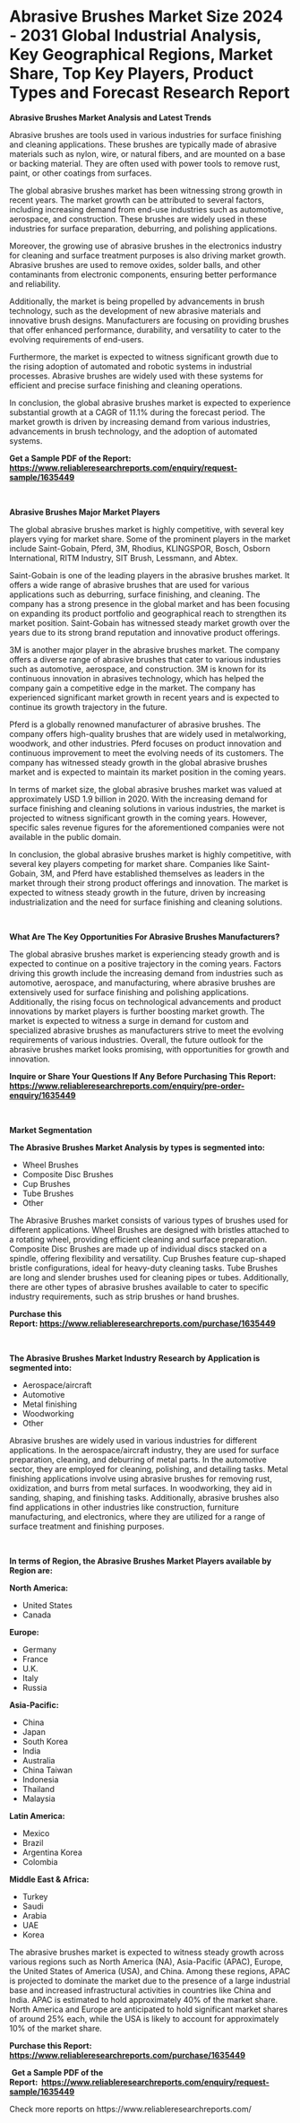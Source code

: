 <p><h1>Abrasive Brushes Market Size 2024 - 2031 Global Industrial Analysis, Key Geographical Regions, Market Share, Top Key Players, Product Types and Forecast Research Report</h1></p><p><strong>Abrasive Brushes Market Analysis and Latest Trends</strong></p>
<p><p>Abrasive brushes are tools used in various industries for surface finishing and cleaning applications. These brushes are typically made of abrasive materials such as nylon, wire, or natural fibers, and are mounted on a base or backing material. They are often used with power tools to remove rust, paint, or other coatings from surfaces.</p><p>The global abrasive brushes market has been witnessing strong growth in recent years. The market growth can be attributed to several factors, including increasing demand from end-use industries such as automotive, aerospace, and construction. These brushes are widely used in these industries for surface preparation, deburring, and polishing applications.</p><p>Moreover, the growing use of abrasive brushes in the electronics industry for cleaning and surface treatment purposes is also driving market growth. Abrasive brushes are used to remove oxides, solder balls, and other contaminants from electronic components, ensuring better performance and reliability.</p><p>Additionally, the market is being propelled by advancements in brush technology, such as the development of new abrasive materials and innovative brush designs. Manufacturers are focusing on providing brushes that offer enhanced performance, durability, and versatility to cater to the evolving requirements of end-users.</p><p>Furthermore, the market is expected to witness significant growth due to the rising adoption of automated and robotic systems in industrial processes. Abrasive brushes are widely used with these systems for efficient and precise surface finishing and cleaning operations.</p><p>In conclusion, the global abrasive brushes market is expected to experience substantial growth at a CAGR of 11.1% during the forecast period. The market growth is driven by increasing demand from various industries, advancements in brush technology, and the adoption of automated systems.</p></p>
<p><strong>Get a Sample PDF of the Report:&nbsp; <a href="https://www.reliableresearchreports.com/enquiry/request-sample/1635449">https://www.reliableresearchreports.com/enquiry/request-sample/1635449</a></strong></p>
<p>&nbsp;</p>
<p><strong>Abrasive Brushes Major Market Players</strong></p>
<p><p>The global abrasive brushes market is highly competitive, with several key players vying for market share. Some of the prominent players in the market include Saint-Gobain, Pferd, 3M, Rhodius, KLINGSPOR, Bosch, Osborn International, RITM Industry, SIT Brush, Lessmann, and Abtex.</p><p>Saint-Gobain is one of the leading players in the abrasive brushes market. It offers a wide range of abrasive brushes that are used for various applications such as deburring, surface finishing, and cleaning. The company has a strong presence in the global market and has been focusing on expanding its product portfolio and geographical reach to strengthen its market position. Saint-Gobain has witnessed steady market growth over the years due to its strong brand reputation and innovative product offerings.</p><p>3M is another major player in the abrasive brushes market. The company offers a diverse range of abrasive brushes that cater to various industries such as automotive, aerospace, and construction. 3M is known for its continuous innovation in abrasives technology, which has helped the company gain a competitive edge in the market. The company has experienced significant market growth in recent years and is expected to continue its growth trajectory in the future.</p><p>Pferd is a globally renowned manufacturer of abrasive brushes. The company offers high-quality brushes that are widely used in metalworking, woodwork, and other industries. Pferd focuses on product innovation and continuous improvement to meet the evolving needs of its customers. The company has witnessed steady growth in the global abrasive brushes market and is expected to maintain its market position in the coming years.</p><p>In terms of market size, the global abrasive brushes market was valued at approximately USD 1.9 billion in 2020. With the increasing demand for surface finishing and cleaning solutions in various industries, the market is projected to witness significant growth in the coming years. However, specific sales revenue figures for the aforementioned companies were not available in the public domain.</p><p>In conclusion, the global abrasive brushes market is highly competitive, with several key players competing for market share. Companies like Saint-Gobain, 3M, and Pferd have established themselves as leaders in the market through their strong product offerings and innovation. The market is expected to witness steady growth in the future, driven by increasing industrialization and the need for surface finishing and cleaning solutions.</p></p>
<p>&nbsp;</p>
<p><strong>What Are The Key Opportunities For Abrasive Brushes Manufacturers?</strong></p>
<p><p>The global abrasive brushes market is experiencing steady growth and is expected to continue on a positive trajectory in the coming years. Factors driving this growth include the increasing demand from industries such as automotive, aerospace, and manufacturing, where abrasive brushes are extensively used for surface finishing and polishing applications. Additionally, the rising focus on technological advancements and product innovations by market players is further boosting market growth. The market is expected to witness a surge in demand for custom and specialized abrasive brushes as manufacturers strive to meet the evolving requirements of various industries. Overall, the future outlook for the abrasive brushes market looks promising, with opportunities for growth and innovation.</p></p>
<p><strong>Inquire or Share Your Questions If Any Before Purchasing This Report: <a href="https://www.reliableresearchreports.com/enquiry/pre-order-enquiry/1635449">https://www.reliableresearchreports.com/enquiry/pre-order-enquiry/1635449</a></strong></p>
<p>&nbsp;</p>
<p><strong>Market Segmentation</strong></p>
<p><strong>The Abrasive Brushes Market Analysis by types is segmented into:</strong></p>
<p><ul><li>Wheel Brushes</li><li>Composite Disc Brushes</li><li>Cup Brushes</li><li>Tube Brushes</li><li>Other</li></ul></p>
<p><p>The Abrasive Brushes market consists of various types of brushes used for different applications. Wheel Brushes are designed with bristles attached to a rotating wheel, providing efficient cleaning and surface preparation. Composite Disc Brushes are made up of individual discs stacked on a spindle, offering flexibility and versatility. Cup Brushes feature cup-shaped bristle configurations, ideal for heavy-duty cleaning tasks. Tube Brushes are long and slender brushes used for cleaning pipes or tubes. Additionally, there are other types of abrasive brushes available to cater to specific industry requirements, such as strip brushes or hand brushes.</p></p>
<p><strong>Purchase this Report:&nbsp;<a href="https://www.reliableresearchreports.com/purchase/1635449">https://www.reliableresearchreports.com/purchase/1635449</a></strong></p>
<p>&nbsp;</p>
<p><strong>The Abrasive Brushes Market Industry Research by Application is segmented into:</strong></p>
<p><ul><li>Aerospace/aircraft</li><li>Automotive</li><li>Metal finishing</li><li>Woodworking</li><li>Other</li></ul></p>
<p><p>Abrasive brushes are widely used in various industries for different applications. In the aerospace/aircraft industry, they are used for surface preparation, cleaning, and deburring of metal parts. In the automotive sector, they are employed for cleaning, polishing, and detailing tasks. Metal finishing applications involve using abrasive brushes for removing rust, oxidization, and burrs from metal surfaces. In woodworking, they aid in sanding, shaping, and finishing tasks. Additionally, abrasive brushes also find applications in other industries like construction, furniture manufacturing, and electronics, where they are utilized for a range of surface treatment and finishing purposes.</p></p>
<p>&nbsp;</p>
<p><strong>In terms of Region, the Abrasive Brushes Market Players available by Region are:</strong></p>
<p>
    <p> <strong> North America: </strong>
        <ul>
            <li>United States</li>
            <li>Canada</li>
        </ul>
        </p> 
    <p> <strong> Europe: </strong>
        <ul>
            <li>Germany</li>
            <li>France</li>
            <li>U.K.</li>
            <li>Italy</li>
            <li>Russia</li>
        </ul>
        </p> 
    <p> <strong> Asia-Pacific: </strong>
        <ul>
            <li>China</li>
            <li>Japan</li>
            <li>South Korea</li>
            <li>India</li>
            <li>Australia</li>
            <li>China Taiwan</li>
            <li>Indonesia</li>
            <li>Thailand</li>
            <li>Malaysia</li>
        </ul>
        </p> 
    <p> <strong> Latin America: </strong>
        <ul>
            <li>Mexico</li>
            <li>Brazil</li>
            <li>Argentina Korea</li>
            <li>Colombia</li>
        </ul>
        </p> 
    <p> <strong> Middle East & Africa: </strong>
        <ul>
            <li>Turkey</li>
            <li>Saudi</li>
            <li>Arabia</li>
            <li>UAE</li>
            <li>Korea</li>
        </ul>
    </p>
    </p>
<p><p>The abrasive brushes market is expected to witness steady growth across various regions such as North America (NA), Asia-Pacific (APAC), Europe, the United States of America (USA), and China. Among these regions, APAC is projected to dominate the market due to the presence of a large industrial base and increased infrastructural activities in countries like China and India. APAC is estimated to hold approximately 40% of the market share. North America and Europe are anticipated to hold significant market shares of around 25% each, while the USA is likely to account for approximately 10% of the market share.</p></p>
<p><strong>Purchase this Report: <a href="https://www.reliableresearchreports.com/purchase/1635449">https://www.reliableresearchreports.com/purchase/1635449</a></strong></p>
<p>&nbsp;<strong>Get a Sample PDF of the Report:&nbsp;&nbsp;<a href="https://www.reliableresearchreports.com/enquiry/request-sample/1635449">https://www.reliableresearchreports.com/enquiry/request-sample/1635449</a></strong></p>
<p><strong></strong></p>
<p>Check more reports on https://www.reliableresearchreports.com/</p>